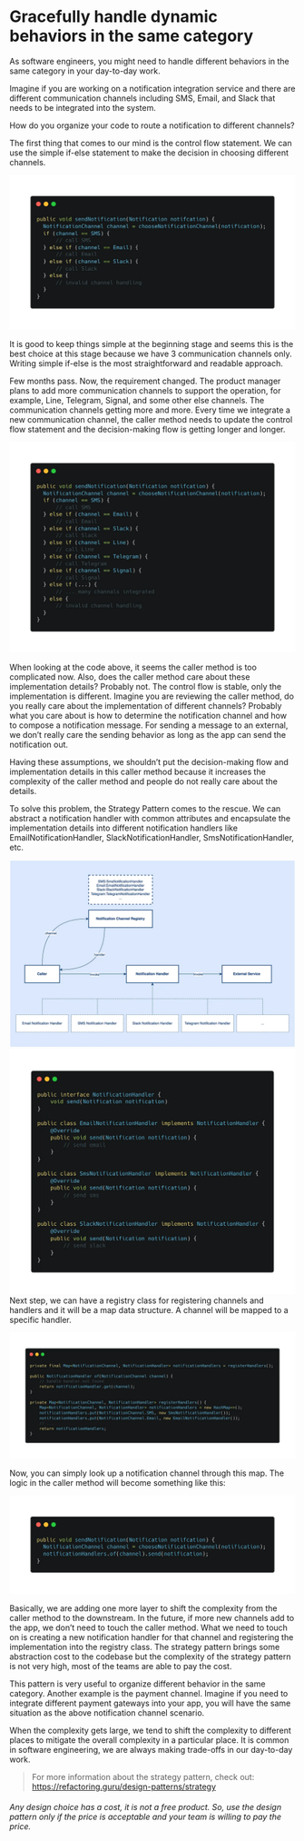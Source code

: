 # Gracefully handle dynamic behaviors in the same category
As software engineers, you might need to handle different behaviors in the same category in your day-to-day work.

Imagine if you are working on a notification integration service and there are different communication channels including SMS, Email, and Slack that needs to be integrated into the system.

How do you organize your code to route a notification to different channels?

The first thing that comes to our mind is the control flow statement. We can use the simple if-else statement to make the decision in choosing different channels.

![](../assets/resources/software-design/strategy-pattern-1.png)

It is good to keep things simple at the beginning stage and seems this is the best choice at this stage because we have 3 communication channels only. Writing simple if-else is the most straightforward and readable approach.

Few months pass. Now, the requirement changed. The product manager plans to add more communication channels to support the operation, for example, Line, Telegram, Signal, and some other else channels. The communication channels getting more and more. Every time we integrate a new communication channel, the caller method needs to update the control flow statement and the decision-making flow is getting longer and longer.

![](../assets/resources/software-design/strategy-pattern-2.png)

When looking at the code above, it seems the caller method is too complicated now. Also, does the caller method care about these implementation details? Probably not. The control flow is stable, only the implementation is different. Imagine you are reviewing the caller method, do you really care about the implementation of different channels? Probably what you care about is how to determine the notification channel and how to compose a notification message. For sending a message to an external, we don’t really care the sending behavior as long as the app can send the notification out.

Having these assumptions, we shouldn’t put the decision-making flow and implementation details in this caller method because it increases the complexity of the caller method and people do not really care about the details.

To solve this problem, the Strategy Pattern comes to the rescue. We can abstract a notification handler with common attributes and encapsulate the implementation details into different notification handlers like EmailNotificationHandler, SlackNotificationHandler, SmsNotificationHandler, etc.

![](../assets/resources/software-design/strategy-pattern-3.png)
![](../assets/resources/software-design/strategy-pattern-4.png)
Next step, we can have a registry class for registering channels and handlers and it will be a map data structure. A channel will be mapped to a specific handler.

![](../assets/resources/software-design/strategy-pattern-5.png)

Now, you can simply look up a notification channel through this map. The logic in the caller method will become something like this:

![](../assets/resources/software-design/strategy-pattern-6.png)

Basically, we are adding one more layer to shift the complexity from the caller method to the downstream. In the future, if more new channels add to the app, we don’t need to touch the caller method. What we need to touch on is creating a new notification handler for that channel and registering the implementation into the registry class. The strategy pattern brings some abstraction cost to the codebase but the complexity of the strategy pattern is not very high, most of the teams are able to pay the cost.

This pattern is very useful to organize different behavior in the same category. Another example is the payment channel. Imagine if you need to integrate different payment gateways into your app, you will have the same situation as the above notification channel scenario.

When the complexity gets large, we tend to shift the complexity to different places to mitigate the overall complexity in a particular place. It is common in software engineering, we are always making trade-offs in our day-to-day work.

> For more information about the strategy pattern, check out: https://refactoring.guru/design-patterns/strategy

###### Any design choice has a cost, it is not a free product. So, use the design pattern only if the price is acceptable and your team is willing to pay the price.

